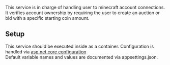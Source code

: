 This service is in charge of handling user to minecraft account connections.
It verifies account ownership by requiring the user to create an auction or bid with a specific starting coin amount. 

## Setup
This service should be executed inside as a container. Configuration is handled via [asp.net core configuration](https://docs.microsoft.com/en-us/aspnet/core/fundamentals/configuration/?view=aspnetcore-6.0#environment-variables)  
Default variable names and values are documented via appsettings.json.


